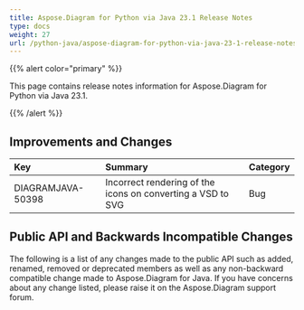 ```yaml
---
title: Aspose.Diagram for Python via Java 23.1 Release Notes
type: docs
weight: 27
url: /python-java/aspose-diagram-for-python-via-java-23-1-release-notes/
---
```


{{% alert color="primary" %}}

This page contains release notes information for Aspose.Diagram for Python via Java 23.1.

{{% /alert %}}
## **Improvements and Changes** ##

|**Key**|**Summary**|**Category**|
| :- | :- | :- |
|DIAGRAMJAVA-50398|Incorrect rendering of the icons on converting a VSD to SVG|Bug|

## **Public API and Backwards Incompatible Changes**
The following is a list of any changes made to the public API such as added, renamed, removed or deprecated members as well as any non-backward compatible change made to Aspose.Diagram for Java. If you have concerns about any change listed, please raise it on the Aspose.Diagram support forum.


